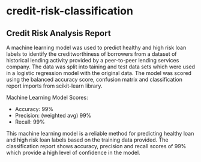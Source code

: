 # credit-risk-classification

## Credit Risk Analysis Report

A machine learning model was used to predict healthy and high risk loan labels to identify the creditworthiness of borrowers from a dataset of historical lending activity provided by a peer-to-peer lending services company. The data was split into taining and test data sets which were used in a logistic regression model with the original data. The model was scored using the balanced accuracy score, confusion matrix and classification report imports from scikit-learn library. 

Machine Learning Model Scores:
- Accuracy: 99%
- Precision: (weighted avg) 99%           
- Recall: 99%

This machine learning model is a reliable method for predicting healthy loan and high risk loan labels based on the training data provided. The classification report shows accuracy, precision and recall scores of 99% which provide a high level of confidence in the model. 
